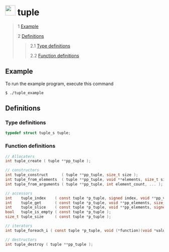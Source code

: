 # <img src="https://icon.g10.app/tuple.png" style="width:32px"> tuple

 > 1 [Example](#example)
 >
 > 2 [Definitions](#definitions)
 >
 >> 2.1 [Type definitions](#type-definitions)
 >>
 >> 2.2 [Function definitions](#function-definitions)

 ## Example
 To run the example program, execute this command
 ```
 $ ./tuple_example
 ```
 ## Definitions
 ### Type definitions
 ```c
 typedef struct tuple_s tuple;
 ```
 ### Function definitions
 ```c 
// Allocaters
int tuple_create ( tuple **pp_tuple );

// constructors
int tuple_construct      ( tuple **pp_tuple, size_t size );
int tuple_from_elements  ( tuple **pp_tuple, void **elements, size_t size );
int tuple_from_arguments ( tuple **pp_tuple, int element_count, ... );

// accessors
int    tuple_index    ( const tuple *p_tuple, signed index, void **pp_value );
int    tuple_get      ( const tuple *p_tuple, void **pp_elements, size_t *p_count );
int    tuple_slice    ( const tuple *p_tuple, void **pp_elements, signed lower_bound, signed upper_bound );
bool   tuple_is_empty ( const tuple *p_tuple );
size_t tuple_size     ( const tuple *p_tuple );

// iterators
int tuple_foreach_i ( const tuple *p_tuple, void (*function)(void *value, size_t index) );

// destructors
int tuple_destroy ( tuple **pp_tuple );
```